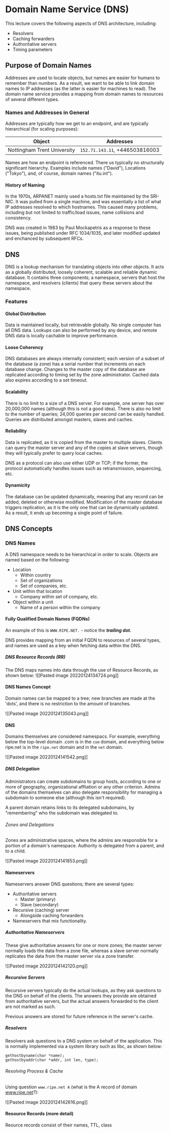 # Domain Name Service (DNS)

This lecture covers the following aspects of DNS architecture, including:
- Resolvers
- Caching forwarders
- Authoritative servers
- Timing parameters

## Purpose of Domain Names

Addresses are used to locate objects, but names are easier for humans to remember than numbers. As a result, we want to be able to link domain names to IP addresses (as the latter is easier for machines to read). The domain name service provides a mapping from domain names to resources of several different types.

### Names and Addresses in General

Addresses are typically how we get to an endpoint, and are typically hierarchical (for scaling purposes):

| Object | Addresses|
| --- | --- |
| Nottingham Trent University | `152.71.143.11`, +446503816003 |

Names are how an endpoint is referenced. There us typically no structurally significant hierarchy. Examples include names ("David"), Locations ("Tokyo"), and, of course, domain names ("itu.int").

#### History of Naming

In the 1970s, ARPANET mainly used a hosts.txt file maintained by the SRI-NIC. It was pulled from a single machine, and was essentially a list of what IP addresses resolved to which hostnames. This caused many problems, including but not limited to traffic/load issues, name collisions and consistency.

DNS was created in 1983 by Paul Mockapetris as a response to these issues, being published under RFC 1034/1035, and later modified updated and enchanced by subsequent RFCs.

## DNS

DNS is a lookup mechanism for translating objects into other objects. It acts as a globally distributed, loosely coherent, scalable and reliable dynamic database. It contains three components; a namespace, servers that host the namespace, and resolvers (clients) that query these servers about the namespace.

### Features

#### Global Distribution

Data is maintained locally, but retrievable globally. No single computer has all DNS data. Lookups can also be performed by any device, and remote DNS data is locally cachable to improve performance.

#### Loose Coherency

DNS databases are always internally consistent; each version of a subset of the database (a zone) has a serial number that increments on each database change. Changes to the master copy of the database are replicated according to timing set by the zone administrator. Cached data also expires according to a set timeout.

#### Scalability

There is no limit to a size of a DNS server. For example, one server has over 20,000,000 names (although this is not a good idea). There is also no limit to the number of queries; 24,000 queries per second can be easily handled. Queries are distributed amongst masters, slaves and caches.

#### Reliability

Data is replicated, as it is copied from the master to multiple slaves. Clients can query the master server and any of the copies at slave servers, though they will typically prefer to query local caches.

DNS as a protocol can also use either UDP or TCP; if the former, the protocol automatically handles issues such as retransmission, sequencing, etc.

#### Dynamicity

The database can be updated dynamically, meaning that any record can be added, deleted or otherwise modified. Modification of the master database triggers replication, as it is the only one that can be dynamically updated. As a result, it ends up becoming a single point of failure.

## DNS Concepts

### DNS Names

A DNS namespace needs to be hierarchical in order to scale. Objects are named based on the following:
- Location
	- Within country
	- Set of organizations
	- Set of companies, etc.
- Unit within that location
	- Company within set of company, etc.
- Object within a unit
	- Name of a person within the company

#### Fully Qualified Domain Names (FQDNs)

An example of this is `WWW.RIPE.NET.` - notice the ***trailing dot.*** 

DNS provides mapping from an initial FQDN to resources of several types, and names are used as a key when fetching data within the DNS.

##### DNS Resource Records (RR)

The DNS maps names into data through the use of Resource Records, as shown below:
![[Pasted image 20220124134724.png]]

#### DNS Names Concept

Domain names can be mapped to a tree; new branches are made at the 'dots', and there is no restriction to the amount of branches.

![[Pasted image 20220124135043.png]]

#### DNS

Domains themselves are considered namespacs. For example, everything below the top-level domain .com is in the `com` domain, and everything below ripe.net is in the `ripe.net` domain and in the `net` domain.

![[Pasted image 20220124141542.png]]

##### DNS Delegation

Administrators can create subdomains to group hosts, according to one or more of geography, organizational affliation or any other criterion. Admins of the domains themselves can also delegate responsibility for managing a subdomain to someone else (although this isn't required).

A parent domain retains links to its delegated subdomains, by "remembering" who the subdomain was delegated to.

###### Zones and Delegations

Zones are administrative spaces, where the admins are responsible for a portion of a domain's namespace. Authority is delegated from a parent, and to a child.

![[Pasted image 20220124141853.png]]

#### Nameservers

Nameservers answer DNS questions; there are several types:
- Authoritative servers
	- Master (primary)
	- Slave (secondary)
- Recursive (caching) server
	- Alongside caching forwarders
- Nameservers that mix functionality.

##### Authoritative Nameservers

These give authoritative answers for one or more zones; the master server normally loads the data from a zone file, whereas a slave server normally replicates the data from the master server via a zone transfer.

![[Pasted image 20220124142120.png]]

##### Recursive Servers

Recursive servers typically do the actual lookups, as they ask questions to the DNS on behalf of the clients. The answers they provide are obtained from authoritative servers, but the actual answers forwarded to the client are not marked as such.

Previous answers are stored for future reference in the server's cache.

##### Resolvers

Resolvers ask questions to a DNS system on behalf of the application. This is normally implemented via a system library such as libc, as shown below:
```
gethostbyname(char *name);
gethostbyaddr(char *addr, int len, type);
```

###### Resolving Process & Cache

Using question `www.ripe.net A` (what is the A record of domain www.ripe.net?):

![[Pasted image 20220124142616.png]]

#### Resource Records (more detail)

Reource records consist of their names, TTL, class
